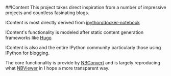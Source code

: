 ##IContent
This project takes direct inspiration from a number of impressive projects and countless fasinating blogs.

IContent is most directly derived from [ipython/docker-notebook](https://github.com/ipython/docker-notebook)

IContent's functionality is modeled after static content generation frameworks like [Hugo](http://gohugo.io/)

IContent is also and the entire IPython community particularly those using IPython for blogging.

The core functionality is provide by [NBConvert](https://github.com/ipython/ipython/tree/master/IPython/nbconvert) and is largely reproducing what [NBViewer](http://nbviewer.ipython.org/) in I hope a more transparent way.

